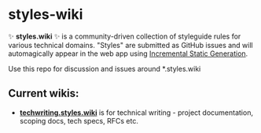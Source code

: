 # styles-wiki

✨ **styles.wiki** ✨ is a community-driven collection of styleguide rules for
various technical domains. "Styles" are submitted as GitHub issues and will
automagically appear in the web app using [Incremental Static Generation][isr].

[isr]: https://nextjs.org/blog/next-9-5#stable-incremental-static-regeneration

Use this repo for discussion and issues around \*.styles.wiki

## Current wikis:

- [**techwriting.styles.wiki**](https://techwriting.styles.wiki/) is for technical writing - project documentation, scoping docs, tech specs, RFCs etc.
